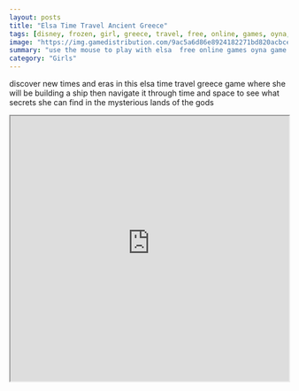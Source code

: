 ```yaml
---
layout: posts
title: "Elsa Time Travel Ancient Greece"
tags: [disney, frozen, girl, greece, travel, free, online, games, oyna, game, free, games, play, play, games]
image: "https://img.gamedistribution.com/9ac5a6d86e8924182271bd820acbce0e.jpg"
summary: "use the mouse to play with elsa  free online games oyna game free games play play games"
category: "Girls"
---
```


discover new times and eras in this elsa time travel greece game where she will be building a ship then navigate it through time and space to see what secrets she can find in the mysterious lands of the gods

<iframe width="100%" height="480px;" src="https://flash.gamedistribution.com?game=9ac5a6d86e8924182271bd820acbce0e"></iframe>